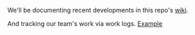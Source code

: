 We'll be documenting recent developments in this repo's [wiki](https://github.com/ArcadeCity/docs/wiki).

And tracking our team's work via work logs. [Example](https://github.com/ArcadeCity/docs/blob/master/worklogs/2019/03/01/entryist.md)